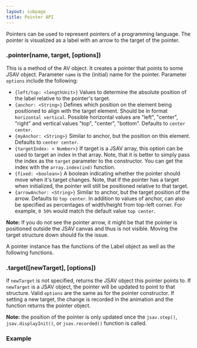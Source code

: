 ```yaml
---
layout: subpage
title: Pointer API
---
```


Pointers can be used to represent pointers of a programming language. The pointer is
  visualized as a label with an arrow to the target of the pointer.

<h3 class="apimethod">.pointer(name, target, [options])</h3>

This is a method of the AV object. It creates a pointer that points to some JSAV object.
Parameter ```name``` is the (initial) name for the pointer. Parameter ```options``` include the following:

 * ```{left/top: <lengthUnit>}``` Values to determine the absolute position of the label relative to the pointer's target.
 * ```{anchor: <String>}``` Defines which position on the element being positioned to align with the target element. Should be in 
  format ```horizontal vertical```. Possible horizontal values are "left", "center", "right" and vertical values "top", "center", "bottom". Defaults to ```center center```.
 * ```{myAnchor: <String>}``` Similar to anchor, but the position on this element. Defaults to ```center center```.
 * ```{targetIndex: < Number>}``` If target is a JSAV array, this option can be used to target
  an index in that array. Note, that it is better to simply pass the index as the ```target``` parameter to the constructor. You
  can get the index with the ```array.index(ind)``` function.
 * ```{fixed: <boolean>}``` A boolean indicating whether the pointer should move when it's target changes.
  Note, that if the pointer has a target when initialized, the pointer will still be positioned
  relative to that target.
 * ```{arrowAnchor: <String>}``` Similar to anchor, but the target position of the arrow. Defaults to ```top center```.
  In addition to values of anchor, can also be specified as percentages of width/height from top-left corner. For example,
  ```0 50%``` would match the default value ```top center```.

**Note:** If you do not see the pointer arrow, it might be that the pointer is positioned outside the JSAV canvas and
 thus is not visible. Moving the target structure down should fix the issue.

A pointer instance has the functions of the Label object as well as the following functions.

<h3 class="apimethod">.target([newTarget], [options])</h3>

If ```newTarget``` is not specified, returns the JSAV object this pointer points to. If
  ```newTarget``` is a JSAV object, the pointer will be updated to point to that structure.
  Valid ```options``` are the same as for the pointer constructor. If setting a new target,
  the change is recorded in the animation and the function returns the pointer object.

**Note:** the position of the pointer is only updated once the ```jsav.step()```,
  ```jsav.displayInit()```, or ```jsav.recorded()``` function is called.

### Example
<div id="pointerExample" class="jsavexample"></div>
<script>
(function() {
  var jsav = new JSAV("pointerExample"),
      arr = jsav.ds.array([9, 8, 7, 6, 5, 4, 3, 2, 1],
                          {left: 50, top: 50});
  var pointer = jsav.pointer("p", arr.index(2)),
      pointer2 = jsav.pointer("pos", arr.index(4), {left: 100, top: 0}),
      pointerBottom = jsav.pointer("bottom", arr,
                             { anchor: "center bottom",
                               myAnchor: "right top",
                               top: 10,
                               left: -20,
                               arrowAnchor: "center bottom"
                             });
  jsav.displayInit();
}());
</script>
